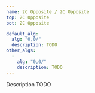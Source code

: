 ```yaml
---
name: 2C Opposite / 2C Opposite
top: 2C Opposite
bot: 2C Opposite

default_alg:
  alg: "0,0/"
  description: TODO
other_algs:
  -
    alg: "0,0/"
    description: TODO
---
```


Description TODO


